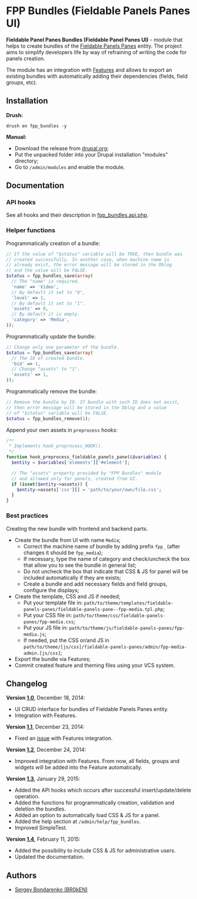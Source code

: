 # FPP Bundles (Fieldable Panels Panes UI)

**Fieldable Panel Panes Bundles (Fieldable Panel Panes UI)** - module that helps to create bundles of the [Fieldable Panels Panes](https://www.drupal.org/project/fieldable_panels_panes) entity. The project aims to simplify developers life by way of refraining of writing the code for panels creation.

The module has an integration with [Features](https://www.drupal.org/project/features) and allows to export an existing bundles with automatically adding their dependencies (fields, field groups, etc).

## Installation

**Drush:**
```
drush en fpp_bundles -y
```

**Manual:**
- Download the release from [drupal.org](https://www.drupal.org/project/fpp_bundles);
- Put the unpacked folder into your Drupal installation "modules" directory;
- Go to `/admin/modules` and enable the module.

## Documentation

### API hooks

See all hooks and their description in [fpp_bundles.api.php](fpp_bundles.api.php).

### Helper functions

Programmatically creation of a bundle:

```php
// If the value of "$status" variable will be TRUE, then bundle was
// created successfully. In another case, when machine name is
// already exist, the error message will be stored in the Dblog 
// and the value will be FALSE.
$status = fpp_bundles_save(array(
  // The "name" is required.
  'name' => 'Video',
  // By default it set to "0",
  'level' => 1,
  // By default it set to "1".
  'assets' => 0,
  // By default it is empty.
  'category' => 'Media',
));
```

Programmatically update the bundle:

```php
// Change only one parameter of the bundle.
$status = fpp_bundles_save(array(
  // The ID of created bundle.
  'bid' => 1,
  // Change "assets" to "1".
  'assets' => 1,
));
```

Programmatically remove the bundle:

```php
// Remove the bundle by ID. If bundle with such ID does not exist,
// then error message will be stored in the Dblog and a value
// of "$status" variable will be FALSE.
$status = fpp_bundles_remove(1);
```

Append your own assets in `preprocess` hooks:

```php
/**
 * Implements hook_preprocess_HOOK().
 */
function hook_preprocess_fieldable_panels_pane(&$variables) {
  $entity = $variables['elements']['#element'];

  // The "assets" property provided by "FPP Bundles" module
  // and allowed only for panels, created from UI.
  if (isset($entity->assets)) {
    $entity->assets['css'][] = 'path/to/your/own/file.css';
  }
}
```

### Best practices

Creating the new bundle with frontend and backend parts.

- Create the bundle from UI with name `Media`;
  - Correct the machine name of bundle by adding prefix `fpp_` (after changes it should be `fpp_media`);
  - If necessary, type the name of category and check/uncheck the box that allow you to see the bundle in general list;
  - Do not uncheck the box that indicate that CSS & JS for panel will be included automatically if they are exists;
  - Create a bundle and add necessary fields and field groups, configure the displays;
- Create the template, CSS and JS if needed;
  - Put your template file in: `path/to/theme/templates/fieldable-panels-panes/fieldable-panels-pane--fpp-media.tpl.php`;
  - Put your CSS file in: `path/to/theme/css/fieldable-panels-panes/fpp-media.css`;
  - Put your JS file in: `path/to/theme/js/fieldable-panels-panes/fpp-media.js`;
  - If needed, put the CSS or/and JS in `path/to/theme/[js/css]/fieldable-panels-panes/admin/fpp-media-admin.[js/css]`;
- Export the bundle via Features;
- Commit created feature and theming files using your VCS system.

## Changelog

**Version [1.0](https://github.com/BR0kEN-/fpp_bundles/tree/7.x-1.0)**, December 18, 2014:
- UI CRUD interface for bundles of Fieldable Panels Panes entity.
- Integration with Features.

**Version [1.1](https://github.com/BR0kEN-/fpp_bundles/tree/7.x-1.1)**, December 23, 2014:
- Fixed an [issue](https://www.drupal.org/node/2397973) with Features integration.

**Version [1.2](https://github.com/BR0kEN-/fpp_bundles/tree/7.x-1.2)**, December 24, 2014:
- Improved integration with Features. From now, all fields, groups and widgets will be added into the Feature automatically.

**Version [1.3](https://github.com/BR0kEN-/fpp_bundles/tree/7.x-1.3)**, January 29, 2015:
- Added the API hooks which occurs after successful insert/update/delete operation.
- Added the functions for programmatically creation, validation and deletion the bundles.
- Added an option to automatically load CSS & JS for a panel.
- Added the help section at `/admin/help/fpp_bundles`.
- Improved SimpleTest.

**Version [1.4](https://github.com/BR0kEN-/fpp_bundles/tree/7.x-1.4)**, February 11, 2015:
- Added the possibility to include CSS & JS for administrative users.
- Updated the documentation.

## Authors

- [Sergey Bondarenko (BR0kEN)](https://github.com/BR0kEN-)
